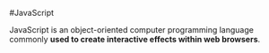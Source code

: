 #JavaScript

JavaScript is an object-oriented computer programming language commonly **used to create interactive effects within web browsers**.
